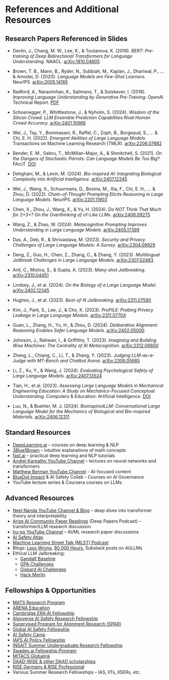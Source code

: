 # References and Additional Resources

## Research Papers Referenced in Slides

- Devlin, J., Chang, M. W., Lee, K., & Toutanova, K. (2019). *BERT: Pre-training of Deep Bidirectional Transformers for Language Understanding.* NAACL. [arXiv:1810.04805](https://arxiv.org/abs/1810.04805)  

- Brown, T. B., Mann, B., Ryder, N., Subbiah, M., Kaplan, J., Dhariwal, P., ... & Amodei, D. (2020). *Language Models are Few-Shot Learners.* NeurIPS. [arXiv:2005.14165](https://arxiv.org/abs/2005.14165)  

- Radford, A., Narasimhan, K., Salimans, T., & Sutskever, I. (2018). *Improving Language Understanding by Generative Pre-Training.* OpenAI Technical Report. [PDF](https://cdn.openai.com/research-covers/language-unsupervised/language_understanding_paper.pdf)  

- Schoenegger, P., Whittlestone, J., & Nyholm, S. (2024). *Wisdom of the Silicon Crowd: LLM Ensemble Prediction Capabilities Rival Human Crowd Accuracy.* [arXiv:2401.10968](https://arxiv.org/abs/2401.10968)  

- Wei, J., Tay, Y., Bommasani, R., Raffel, C., Zoph, B., Borgeaud, S., ... & Chi, E. H. (2022). *Emergent Abilities of Large Language Models.* Transactions on Machine Learning Research (TMLR). [arXiv:2206.07682](https://arxiv.org/abs/2206.07682)  

- Bender, E. M., Gebru, T., McMillan-Major, A., & Shmitchell, S. (2021). *On the Dangers of Stochastic Parrots: Can Language Models Be Too Big?* FAccT. [DOI](https://doi.org/10.1145/3442188.3445922)  

- Dehghani, M., & Levin, M. (2024). *Bio-inspired AI: Integrating Biological Complexity into Artificial Intelligence.* [arXiv:2407.12345](https://arxiv.org/abs/2407.12345)  

- Wei, J., Wang, X., Schuurmans, D., Bosma, M., Xia, F., Chi, E. H., ... & Zhou, D. (2022). *Chain-of-Thought Prompting Elicits Reasoning in Large Language Models.* NeurIPS. [arXiv:2201.11903](https://arxiv.org/abs/2201.11903)  

- Chen, X., Zhou, J., Wang, X., & Yu, H. (2024). *Do NOT Think That Much for 2+3=? On the Overthinking of o1-Like LLMs.* [arXiv:2406.09275](https://arxiv.org/abs/2406.09275)  

- Wang, Z., & Zhao, W. (2024). *Metacognitive Prompting Improves Understanding in Large Language Models.* [arXiv:2405.17399](https://arxiv.org/abs/2405.17399)  

- Das, A., Deb, R., & Shrivastava, M. (2023). *Security and Privacy Challenges of Large Language Models: A Survey.* [arXiv:2304.09929](https://arxiv.org/abs/2304.09929)  

- Deng, Z., Guo, H., Chen, Z., Zhang, C., & Zhang, Y. (2023). *Multilingual Jailbreak Challenges in Large Language Models.* [arXiv:2307.02483](https://arxiv.org/abs/2307.02483)  

- Anil, C., Mishra, S., & Gupta, A. (2023). *Many-shot Jailbreaking.* [arXiv:2310.04451](https://arxiv.org/abs/2310.04451)  

- Lindsey, J., et al. (2024). *On the Biology of a Large Language Model.* [arXiv:2402.12345](https://arxiv.org/abs/2402.12345)  

- Hughes, J., et al. (2023). *Best-of-N Jailbreaking.* [arXiv:2311.07590](https://arxiv.org/abs/2311.07590)  

- Kim, J., Park, S., Lee, J., & Cho, K. (2023). *ProPILE: Probing Privacy Leakage in Large Language Models.* [arXiv:2311.07704](https://arxiv.org/abs/2311.07704)  

- Guan, L., Zhang, H., Yu, H., & Zhou, D. (2024). *Deliberative Alignment: Reasoning Enables Safer Language Models.* [arXiv:2402.05000](https://arxiv.org/abs/2402.05000)  

- Johnson, J., Rahwan, I., & Griffiths, T. (2023). *Imagining and Building Wise Machines: The Centrality of AI Metacognition.* [arXiv:2312.06600](https://arxiv.org/abs/2312.06600)  

- Zheng, L., Chiang, C., Li, T., & Zhang, Y. (2023). *Judging LLM-as-a-Judge with MT-Bench and Chatbot Arena.* [arXiv:2306.05685](https://arxiv.org/abs/2306.05685)  

- Li, Z., Xu, Y., & Wang, J. (2024). *Evaluating Psychological Safety of Large Language Models.* [arXiv:2407.13524](https://arxiv.org/abs/2407.13524)  

- Tian, H., et al. (2023). *Assessing Large Language Models in Mechanical Engineering Education: A Study on Mechanics-Focused Conceptual Understanding.* Computers & Education: Artificial Intelligence. [DOI](https://doi.org/10.1016/j.caeai.2023.100182)  

- Luu, N., & Buehler, M. J. (2024). *BioinspiredLLM: Conversational Large Language Model for the Mechanics of Biological and Bio-inspired Materials.* [arXiv:2406.12311](https://arxiv.org/abs/2406.12311)  


## Standard Resources
- [DeepLearning.ai](https://www.deeplearning.ai/) – courses on deep learning & NLP  
- [3Blue1Brown](https://www.youtube.com/c/3blue1brown) – intuitive explanations of math concepts  
- [fast.ai](https://www.fast.ai/) – practical deep learning and NLP tutorials  
- [Andrej Karpathy YouTube Channel](https://www.youtube.com/@AndrejKarpathy) – lectures on neural networks and transformers  
- [Matthew Berman YouTube Channel](https://www.youtube.com/@matthew_berman) – AI-focused content
- [BlueDot Impact](https://bluedot.org/) & AI Safety Collab - Courses on AI Governance
- YouTube lecture series & Coursera courses on LLMs 
 

## Advanced Resources
- [Neel Nanda YouTube Channel & Blog](https://www.youtube.com/@neelnanda2469) – deep dives into transformer theory and interpretability  
- [Arize AI Community Paper Readings](https://www.deeppapers.dev/) (Deep Papers Podcast) – transformer/LLM research discussion  
- [hu-po YouTube Channel](https://www.youtube.com/@hu-po) – AI/ML research paper discussions  
- [AI Safety Atlas](https://ai-safety-atlas.com/)  
- [Machine Learning Street Talk (MLST) Podcast](https://www.youtube.com/@MachineLearningStreetTalk)  
- Blogs: [Less Wrong](https://www.lesswrong.com/), [80,000 Hours](https://80000hours.org/), Substack posts on AI/LLMs  
- Ethical LLM Jailbreaking:  
  - [Gandalf Baseline](https://gandalf.lakera.ai/baseline)  
  - [GPA Challenges](https://gpa.43z.one/)  
  - [Giskard AI Challenges](https://red.giskard.ai/challenges)  
  - [Hack Merlin](https://hackmerlin.io/)  

## Fellowships & Opportunities
- [MATS Research Program](https://www.matsprogram.org/)  
- [ARENA Education](https://www.arena.education/)
- [Cambridge ERA:AI Fellowship](https://erafellowship.org/)
- [Algoverse AI Safety Research Fellowship](https://algoverseairesearch.org/ai-safety-fellowship)  
- [Supervised Program for Alignment Research (SPAR)](https://sparai.org/)  
- [Global AI Safety Fellowship](https://globalaisafetyfellowship.com/)   
- [AI Safety Camp](https://www.aisafety.camp/)
- [IAPS AI Policy Fellowship](https://www.iaps.ai/fellowship) 
- [INSAIT Summer Undergraduate Research Fellowship](https://insait.ai/surf/)  
- [Swades.ai Fellowship Program](https://www.swades.ai/fellowship-program)  
- [MITACS Globalink](https://www.mitacs.ca/our-programs/globalink-research-internship-students/)  
- [DAAD-WISE & other DAAD scholarships](https://www.daad.in/en/2023/09/20/applications-invited-working-internships-in-science-and-engineering-wise-2023-24/)  
- [RISE Germany & RISE Professional](https://www.daad.de/rise/en/)  
- Various Summer Research Fellowships – IAS, IITs, IISERs, etc.  

